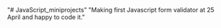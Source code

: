 "# JavaScript_miniprojects"
"Making first Javascript form validator at 25 April and happy to code it."
